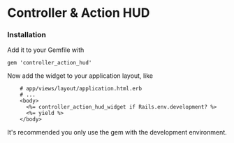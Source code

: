 # Controller & Action HUD

### Installation

Add it to your Gemfile with
```
gem 'controller_action_hud'
```

Now add the widget to your application layout, like
```
    # app/views/layout/application.html.erb
    # ...
    <body>
      <%= controller_action_hud_widget if Rails.env.development? %>
      <%= yield %>
    </body>
```

It's recommended you only use the gem with the development environment.

